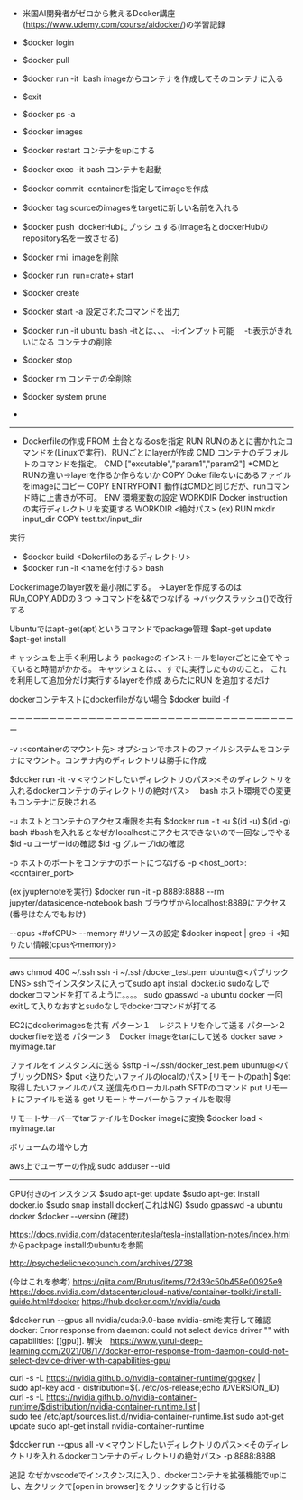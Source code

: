 - 米国AI開発者がゼロから教えるDocker講座(https://www.udemy.com/course/aidocker/)の学習記録
- $docker login
- $docker pull <image>
- $docker run -it <image> bash imageからコンテナを作成してそのコンテナに入る
- $exit
- $docker ps -a 
- $docker images
- $docker restart コンテナをupにする
- $docker exec -it <container> bash コンテナを起動
- $docker commit <container> <image> containerを指定してimageを作成
- $docker tag <source> <target> sourceのimagesをtargetに新しい名前を入れる
- $docker push <image> dockerHubにプッシ
ュする(image名とdockerHubのrepository名を一致させる)
- $docker rmi <image> imageを削除

- $docker run <image> run=crate+ start
- $docker create <image>  
- $docker start -a <container>設定されたコマンドを出力
- $docker run -it ubuntu bash 
-itとは、、、
-i:インプット可能　
-t:表示がきれいになる
コンテナの削除
- $docker stop <container>
- $docker rm <contianer>
コンテナの全削除
- $docker system prune 
-


--------------------------------------------------------------------------------------------------------
- Dockerfileの作成
FROM 土台となるosを指定
RUN RUNのあとに書かれたコマンドを(Linuxで実行)、RUNごとにlayerが作成
CMD コンテナのデフォルトのコマンドを指定。
CMD ["excutable","param1","param2"]
*CMDとRUNの違い→layerを作るか作らないか
COPY Dokerfileないにあるファイルをimageにコピー
COPY <src><dest> 
ENTRYPOINT 動作はCMDと同じだが、runコマンド時に上書きが不可。
ENV 環境変数の設定
WORKDIR Docker instructionの実行ディレクトリを変更する
WORKDIR <絶対パス>
(ex) 
RUN mkdir input_dir
COPY test.txt/input_dir 


実行
- $docker build <Dokerfileのあるディレクトリ>
- $docker run -it <nameを付ける> bash

Dockerimageのlayer数を最小限にする。
→Layerを作成するのはRUn,COPY,ADDの３つ
→コマンドを&&でつなげる
→バックスラッシュ(\)で改行する

Ubuntuではapt-get(apt)というコマンドでpackage管理
$apt-get update
$apt-get install <package>

キャッシュを上手く利用しよう
packageのインストールをlayerごとに全てやっていると時間がかかる。
キャッシュとは、、すでに実行したもののこと。
これを利用して追加分だけ実行するlayerを作成
あらたにRUN を追加するだけ

dockerコンテキストにdockerfileがない場合
$docker build -f <dockerfilename> <build context>

ーーーーーーーーーーーーーーーーーーーーーーーーーーーーーーーーーーーーー

-v <host>:<containerのマウント先> オプションでホストのファイルシステムをコンテナにマウント。コンテナ内のディレクトリは勝手に作成

$docker run -it -v <マウンドしたいディレクトリのパス>:<そのディレクトリを入れるdockerコンテナのディレクトリの絶対パス>　<image> bash
ホスト環境での変更もコンテナに反映される

-u ホストとコンテナのアクセス権限を共有
$docker run -it -u $(id -u) $(id -g) <image> bash #bashを入れるとなぜかlocalhostにアクセスできないので一回なしでやる
$id -u ユーザーidの確認
$id -g グループidの確認

-p ホストのポートをコンテナのポートにつなげる
-p <host_port>:<container_port>

(ex jyupternoteを実行)
$docker run -it -p 8889:8888 --rm jupyter/datasicence-notebook bash
ブラウザからlocalhost:8889にアクセス(番号はなんでもおけ)

--cpus <#ofCPU> --memory <byte> #リソースの設定
$docker inspect <container> | grep -i <知りたい情報(cpusやmemory)>


----------------------------------------------------------------------------------------------
aws
chmod 400 ~/.ssh
ssh -i ~/.ssh/docker_test.pem ubuntu@<パブリックDNS>
sshでインスタンスに入ってsudo apt install docker.io
sudoなしでdockerコマンドを打てるように。。。。
sudo gpasswd -a ubuntu docker
一回exitして入りなおすとsudoなしでdockerコマンドが打てる

EC2にdockerimagesを共有
パターン１　レジストリを介して送る
パターン２　dockerfileを送る
パターン３　Docker imageをtarにして送る
docker save <imageID> > myimage.tar

ファイルをインスタンスに送る
$sftp -i ~/.ssh/docker_test.pem ubuntu@<パブリックDNS>
$put <送りたいファイルのlocalのパス> [リモートのpath]
$get 取得したいファイルのパス 送信先のローカルpath
SFTPのコマンド
put リモートにファイルを送る
get リモートサーバーからファイルを取得

リモートサーバーでtarファイルをDocker imageに変換
$docker load < myimage.tar

ボリュームの増やし方

aws上でユーザーの作成
sudo adduser --uid <id> <name>

-------------------------------------------------------------------------
GPU付きのインスタンス
$sudo apt-get update
$sudo apt-get install docker.io
$sudo snap install docker(これはNG)
$sudo gpasswd -a ubuntu docker
$docker --version (確認)

https://docs.nvidia.com/datacenter/tesla/tesla-installation-notes/index.html
からpackpage installのubuntuを参照

http://psychedelicnekopunch.com/archives/2738

(今はこれを参考)
https://qiita.com/Brutus/items/72d39c50b458e00925e9
https://docs.nvidia.com/datacenter/cloud-native/container-toolkit/install-guide.html#docker
https://hub.docker.com/r/nvidia/cuda

$docker run --gpus all nvidia/cuda:9.0-base nvidia-smiを実行して確認
docker: Error response from daemon: could not select device driver "" with capabilities: [[gpu]].
解決　https://www.yurui-deep-learning.com/2021/08/17/docker-error-response-from-daemon-could-not-select-device-driver-with-capabilities-gpu/

curl -s -L https://nvidia.github.io/nvidia-container-runtime/gpgkey | \
  sudo apt-key add -
distribution=$(. /etc/os-release;echo $ID$VERSION_ID)
curl -s -L https://nvidia.github.io/nvidia-container-runtime/$distribution/nvidia-container-runtime.list | \
  sudo tee /etc/apt/sources.list.d/nvidia-container-runtime.list
sudo apt-get update
sudo apt-get install nvidia-container-runtime


$docker run --gpus all -v <マウンドしたいディレクトリのパス>:<そのディレクトリを入れるdockerコンテナのディレクトリの絶対パス> -p 8888:8888　<image>

  追記
  なぜかvscodeでインスタンスに入り、dockerコンテナを拡張機能でupにし、左クリックで[open in browser]をクリックすると行ける